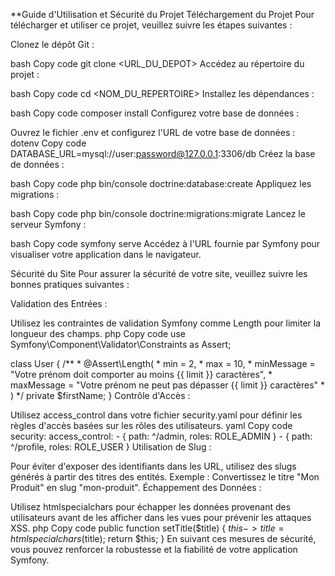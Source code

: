 
**Guide d'Utilisation et Sécurité du Projet
Téléchargement du Projet
Pour télécharger et utiliser ce projet, veuillez suivre les étapes suivantes :

Clonez le dépôt Git :

bash
Copy code
git clone <URL_DU_DEPOT>
Accédez au répertoire du projet :

bash
Copy code
cd <NOM_DU_REPERTOIRE>
Installez les dépendances :

bash
Copy code
composer install
Configurez votre base de données :

Ouvrez le fichier .env et configurez l'URL de votre base de données :
dotenv
Copy code
DATABASE_URL=mysql://user:password@127.0.0.1:3306/db
Créez la base de données :

bash
Copy code
php bin/console doctrine:database:create
Appliquez les migrations :

bash
Copy code
php bin/console doctrine:migrations:migrate
Lancez le serveur Symfony :

bash
Copy code
symfony serve
Accédez à l'URL fournie par Symfony pour visualiser votre application dans le navigateur.

Sécurité du Site
Pour assurer la sécurité de votre site, veuillez suivre les bonnes pratiques suivantes :

Validation des Entrées :

Utilisez les contraintes de validation Symfony comme Length pour limiter la longueur des champs.
php
Copy code
use Symfony\Component\Validator\Constraints as Assert;

class User
{
    /**
     * @Assert\Length(
     *      min = 2,
     *      max = 10,
     *      minMessage = "Votre prénom doit comporter au moins {{ limit }} caractères",
     *      maxMessage = "Votre prénom ne peut pas dépasser {{ limit }} caractères"
     * )
     */
    private $firstName;
}
Contrôle d'Accès :

Utilisez access_control dans votre fichier security.yaml pour définir les règles d'accès basées sur les rôles des utilisateurs.
yaml
Copy code
security:
    access_control:
        - { path: ^/admin, roles: ROLE_ADMIN }
        - { path: ^/profile, roles: ROLE_USER }
Utilisation de Slug :

Pour éviter d'exposer des identifiants dans les URL, utilisez des slugs générés à partir des titres des entités.
Exemple : Convertissez le titre "Mon Produit" en slug "mon-produit".
Échappement des Données :

Utilisez htmlspecialchars pour échapper les données provenant des utilisateurs avant de les afficher dans les vues pour prévenir les attaques XSS.
php
Copy code
public function setTitle($title)
{
    $this->title = htmlspecialchars($title);
    return $this;
}
En suivant ces mesures de sécurité, vous pouvez renforcer la robustesse et la fiabilité de votre application Symfony.
